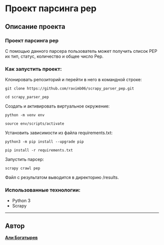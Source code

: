 # Проект парсинга pep

## Описание проекта
### Проект парсинга pep

С помощью данного парсера пользователь может получить список PEP их тип, статус, количество и общее число Pep.

### Как запустить проект:

Клонировать репозиторий и перейти в него в командной строке:

```
git clone https://github.com/ravimb06/scrapy_parser_pep.git
```

```
cd scrapy_parser_pep
```

Cоздать и активировать виртуальное окружение:

```
python -m venv env
```

```
source env/scripts/activate
```

Установить зависимости из файла requirements.txt:

```
python3 -m pip install --upgrade pip
```

```
pip install -r requirements.txt
```

Запустить парсер:

```
scrapy crawl pep
```

Файл с результатом выводится в директорию /results.

### Использованные технологии:
- Python 3
- Scrapy

---
## Автор
**[Али Богатырев](https://github.com/ravimb06)**
